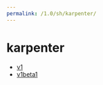 ```yaml
---
permalink: /1.0/sh/karpenter/
---
```


# karpenter



* [v1](v1/index.md)
* [v1beta1](v1beta1/index.md)